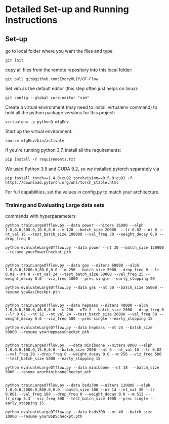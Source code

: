 # Detailed Set-up and Running Instructions

## Set-up

go to local folder where you want the files and type 
```
git init
```

copy all files from the remote repository into this local folder:
```
git pull git@github.com:EmoryMLIP/OT-Flow
```

Set vim as the default editor (this step often just helps on linux):
```
git config --global core.editor "vim"
```

Create a virtual environment (may need to install virtualenv command) to hold all the python package versions for this project:
```
virtualenv -p python3 mfgEnv
```

Start up the virtual environment:
```
source mfgEnv/bin/activate
```

If you're running python 3.7, install all the requirements:
```
pip install -r requirements.txt 
```

We used Python 3.5 and CUDA 9.2, so we installed pytorch separately via
```
pip install torch==1.4.0+cu92 torchvision==0.5.0+cu92 -f https://download.pytorch.org/whl/torch_stable.html
```

For full capabilities, set the values in config.py to match your architecture.




### Training and Evaluating Large data sets
commands with hyperparameters

```
python trainLargeOTflow.py --data power --niters 36000 --alph 1.0,0.0,500.0,10.0,0.0 --m 128 --batch_size 20000  --lr 0.02 --nt 8 --nt_val 16 --test_batch_size 100000 --val_freq 30 --weight_decay 0.0 --drop_freq 0

python evaluateLargeOTflow.py --data power --nt 30 --batch_size 120000 --resume yourPowerCheckpt.pth


python trainLargeOTflow.py --data gas --niters 60000 --alph 1.0,0.0,1200.0,80.0,0.0 --m 256 --batch_size 5000 --drop_freq 0 --lr 0.01 --nt 8 --nt_val 24 --test_batch_size 50000 --val_freq 25 --weight_decay 0.0 --viz_freq 1000 --prec single --early_stopping 20

python evaluateLargeOTflow.py --data gas --nt 30 --batch_size 55000 --resume youGasCheckpt.pth


python trainLargeOTflow.py --data hepmass --niters 40000 --alph 1.0,0.0,500.0,40.0,0.0 --m 256 --nTh 2 --batch_size 2000 --drop_freq 0 --lr 0.02 --nt 12 --nt_val 24 --test_batch_size 20000 --val_freq 50 --weight_decay 0.0 --viz_freq 500 --prec single --early_stopping 15

python evaluateLargeOTflow.py --data hepmass --nt 24 --batch_size 50000 --resume yourHepmassCheckpt.pth


python trainLargeOTflow.py  --data miniboone --niters 8000 --alph 1.0,0.0,100.0,15.0,0.0 --batch_size 2000 --nt 6 --nt_val 10 --lr 0.02 --val_freq 20 --drop_freq 0 --weight_decay 0.0 --m 256 --viz_freq 500 --test_batch_size 5000 --early_stopping 15

python evaluateLargeOTflow.py --data miniboone --nt 18  --batch_size 5000 --resume yourMinibooneCheckpt.pth


python trainLargeOTflow.py --data bsds300 --niters 120000 --alph 1.0,0.0,2000.0,800.0,0.0 --batch_size 300 --nt 14 --nt_val 30 --lr 0.001 --val_freq 100 --drop_freq 0 --weight_decay 0.0 --m 512 --lr_drop 3.3 --viz_freq 500 --test_batch_size 1000 --prec single --early_stopping 15 

python evaluateLargeOTflow.py --data bsds300 --nt 40 --batch_size 10000 --resume yourBSDSCheckpt.pth

```

